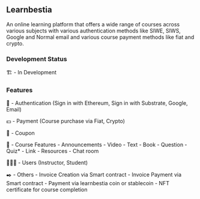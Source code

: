 ## Learnbestia

An online learning platform that offers a wide range of courses across various subjects with various authentication methods like SIWE, SIWS, Google and Normal email and various course payment methods like fiat and crypto.

### Development Status
🏗️ - In Development


### Features
🪪 - Authentication (Sign in with Ethereum, Sign in with Substrate, Google, Email)

💵 - Payment (Course purchase via Fiat, Crypto)

💸 - Coupon

📖 - Course Features
        - Announcements
        - Video
        - Text
        - Book 
        - Question
        - Quiz*
        - Link
        - Resources
        - Chat room

👨‍👨‍👦 - Users (Instructor, Student)

✒️  - Others
        - Invoice Creation via Smart contract
        - Invoice Payment via Smart contract
        - Payment via learnbestia coin or stablecoin
        - NFT certificate for course completion
